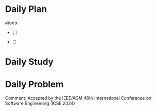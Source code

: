 # Daily Plan
#todo
- [ ] 
- [ ] 
# Daily Study

# Daily Problem

Comment: Accepted by the IEEE/ACM 46th International Conference on Software Engineering (ICSE 2024)